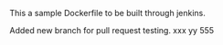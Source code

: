 This a sample Dockerfile to be built through jenkins.

Added new branch for pull request testing. xxx yy 555
